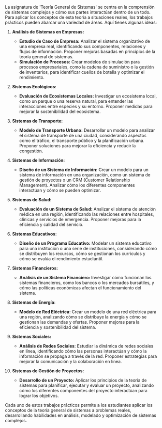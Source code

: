La asignatura de 'Teoría General de Sistemas' se centra en la comprensión de sistemas complejos y cómo sus partes interactúan dentro de un todo. Para aplicar los conceptos de esta teoría a situaciones reales, los trabajos prácticos pueden abarcar una variedad de áreas. Aquí tienes algunas ideas:

1. **Análisis de Sistemas en Empresas:**
   - **Estudio de Caso de Empresa:** Analizar el sistema organizativo de una empresa real, identificando sus componentes, relaciones y flujos de información. Proponer mejoras basadas en principios de la teoría general de sistemas.
   - **Simulación de Procesos:** Crear modelos de simulación para procesos empresariales, como la cadena de suministro o la gestión de inventarios, para identificar cuellos de botella y optimizar el rendimiento.

2. **Sistemas Ecológicos:**
   - **Evaluación de Ecosistemas Locales:** Investigar un ecosistema local, como un parque o una reserva natural, para entender las interacciones entre especies y su entorno. Proponer medidas para mejorar la sostenibilidad del ecosistema.

3. **Sistemas de Transporte:**
   - **Modelo de Transporte Urbano:** Desarrollar un modelo para analizar el sistema de transporte de una ciudad, considerando aspectos como el tráfico, el transporte público y la planificación urbana. Proponer soluciones para mejorar la eficiencia y reducir la congestión.

4. **Sistemas de Información:**
   - **Diseño de un Sistema de Información:** Crear un modelo para un sistema de información en una organización, como un sistema de gestión de proyectos o un CRM (Customer Relationship Management). Analizar cómo los diferentes componentes interactúan y cómo se pueden optimizar.

5. **Sistemas de Salud:**
   - **Evaluación de un Sistema de Salud:** Analizar el sistema de atención médica en una región, identificando las relaciones entre hospitales, clínicas y servicios de emergencia. Proponer mejoras para la eficiencia y calidad del servicio.

6. **Sistemas Educativos:**
   - **Diseño de un Programa Educativo:** Modelar un sistema educativo para una institución o una serie de instituciones, considerando cómo se distribuyen los recursos, cómo se gestionan los currículos y cómo se evalúa el rendimiento estudiantil.

7. **Sistemas Financieros:**
   - **Análisis de un Sistema Financiero:** Investigar cómo funcionan los sistemas financieros, como los bancos o los mercados bursátiles, y cómo las políticas económicas afectan el funcionamiento del sistema.

8. **Sistemas de Energía:**
   - **Modelo de Red Eléctrica:** Crear un modelo de una red eléctrica para una región, analizando cómo se distribuye la energía y cómo se gestionan las demandas y ofertas. Proponer mejoras para la eficiencia y sostenibilidad del sistema.

9. **Sistemas Sociales:**
   - **Análisis de Redes Sociales:** Estudiar la dinámica de redes sociales en línea, identificando cómo las personas interactúan y cómo la información se propaga a través de la red. Proponer estrategias para mejorar la comunicación y la colaboración en línea.

10. **Sistemas de Gestión de Proyectos:**
    - **Desarrollo de un Proyecto:** Aplicar los principios de la teoría de sistemas para planificar, ejecutar y evaluar un proyecto, analizando cómo los diferentes componentes del proyecto interactúan para lograr los objetivos.

Cada uno de estos trabajos prácticos permite a los estudiantes aplicar los conceptos de la teoría general de sistemas a problemas reales, desarrollando habilidades en análisis, modelado y optimización de sistemas complejos.
